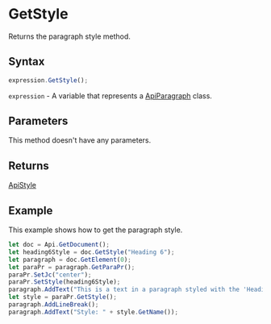 # GetStyle

Returns the paragraph style method.

## Syntax

```javascript
expression.GetStyle();
```

`expression` - A variable that represents a [ApiParagraph](../ApiParagraph.md) class.

## Parameters

This method doesn't have any parameters.

## Returns

[ApiStyle](../../ApiStyle/ApiStyle.md)

## Example

This example shows how to get the paragraph style.

```javascript
let doc = Api.GetDocument();
let heading6Style = doc.GetStyle("Heading 6");
let paragraph = doc.GetElement(0);
let paraPr = paragraph.GetParaPr();
paraPr.SetJc("center");
paraPr.SetStyle(heading6Style);
paragraph.AddText("This is a text in a paragraph styled with the 'Heading 6' style.");
let style = paraPr.GetStyle();
paragraph.AddLineBreak();
paragraph.AddText("Style: " + style.GetName());
```
